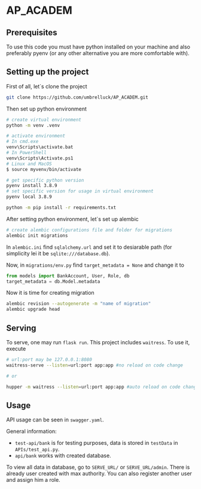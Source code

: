 # AP_ACADEM

## Prerequisites

To use this code you must have python installed on your machine and also preferably pyenv (or any other alternative you are more comfortable with).

## Setting up the project

First of all, let`s clone the project

```bash
git clone https://github.com/umbrelluck/AP_ACADEM.git
```

Then set up python environment

```bash
# create virtual environment
python -m venv .venv

# activate environment
# In cmd.exe
venv\Scripts\activate.bat
# In PowerShell
venv\Scripts\Activate.ps1
# Linux and MacOS
$ source myvenv/bin/activate

# get specific python version
pyenv install 3.8.9
# set specific version for usage in virtual environment
pyenv local 3.8.9

python -m pip install -r requirements.txt
```

After setting python environment, let`s set up alembic

```bash
# create alembic configurations file and folder for migrations
alembic init migrations
```

In `alembic.ini` find `sqlalchemy.url` and set it to desiarable path (for simplicity lei it be `sqlite:///database.db`).

Now, in `migrations/env.py` find `target_metadata = None` and change it to

```python
from models import BankAccount, User, Role, db
target_metadata = db.Model.metadata
```

Now it is time for creating migration

```bash
alembic revision --autogenerate -m "name of migration"
alembic upgrade head
```

## Serving

To serve, one may run `flask run`. This project includes `waitress`. To use it, execute

```bash
# url:port may be 127.0.0.1:8080
waitress-serve --listen=url:port app:app #no reload on code change

# or

hupper -m waitress --listen=url:port app:app #auto reload on code change 
```

## Usage

API usage can be seen in `swagger.yaml`.

General information:

* `test-api/bank` is for testing purposes, data is stored in `testData` in `APIs/test_api.py`.
* `api/bank` works with created database.

To view all data in database, go to `SERVE_URL/` or `SERVE_URL/admin`. There is already user created with max authority. You can also register another user and assign him a role.
